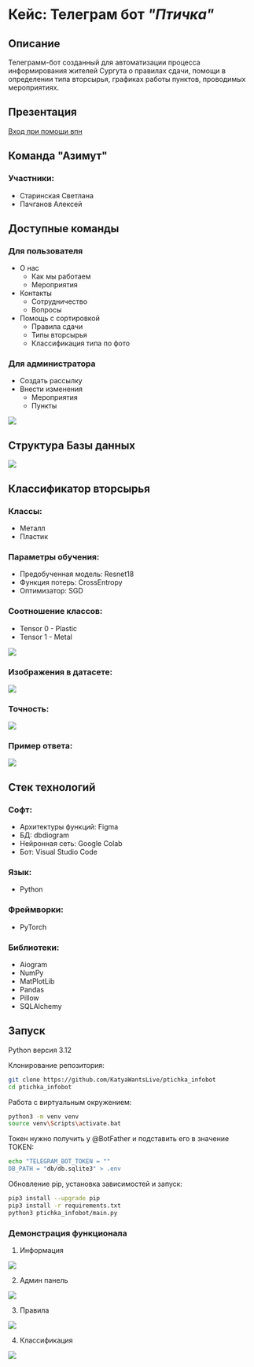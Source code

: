 # Кейс: Телеграм бот *"Птичка"*
## Описание
Телеграмм-бот созданный для автоматизации процесса информирования жителей Сургута о правилах сдачи, помощи в определении типа вторсырья, графиках работы пунктов, проводимых мероприятиях. 

## Презентация
[Вход при помощи впн](https://pitch.com/v/tgbot-93tced)

## Команда "Азимут"
### Участники: 
- Старинская Светлана 
- Пачганов Алексей

## Доступные команды
### Для пользователя
- О нас
  - Как мы работаем
  - Мероприятия
- Контакты
  - Cотрудничество
  - Вопросы
- Помощь с сортировкой
  - Правила сдачи
  - Типы вторсырья
  - Классификация типа по фото

### Для администратора
- Создать рассылку
- Внести изменения
  - Мероприятия
  - Пункты

![](https://github.com/KatyaWantsLive/ptichka_infobot/blob/main/functions.png)

## Структура Базы данных

![](https://github.com/KatyaWantsLive/ptichka_infobot/blob/main/dbgraph.png)

## Классификатор вторсырья
### Классы:
- Металл
- Пластик
### Параметры обучения:
- Предобученная модель: Resnet18
- Функция потерь: CrossEntropy
- Оптимизатор: SGD
### Соотношение классов:
- Tensor 0 - Plastic 
- Tensor 1 - Metal

![](https://github.com/KatyaWantsLive/ptichka_infobot/blob/main/labels.png)

### Изображения в датасете:

![](https://github.com/KatyaWantsLive/ptichka_infobot/blob/main/tensors.png)

### Точность:

![](https://github.com/KatyaWantsLive/ptichka_infobot/blob/main/accuracy.png)

### Пример ответа:

![](https://github.com/KatyaWantsLive/ptichka_infobot/blob/main/metal.png)

## Cтек технологий
### Софт:
- Архитектуры функций: Figma
- БД: dbdiogram
- Нейронная сеть: Google Colab 
- Бот: Visual Studio Code
### Язык:
- Python
### Фреймворки:
- PyTorch
### Библиотеки:
- Aiogram
- NumPy
- MatPlotLib
- Pandas
- Pillow
- SQLAlchemy
  
## Запуск

Python версия 3.12

Клонирование репозитория:

```bash
git clone https://github.com/KatyaWantsLive/ptichka_infobot
cd ptichka_infobot
```

Работа с виртуальным окружением:

```bash
python3 -m venv venv
source venv\Scripts\activate.bat
```

Токен нужно получить у @BotFather и подставить его в значение TOKEN:

```bash
echo "TELEGRAM_BOT_TOKEN = ""
DB_PATH = "db/db.sqlite3" > .env
```

Обновление pip, установка зависимостей и запуск:

```bash
pip3 install --upgrade pip
pip3 install -r requirements.txt
python3 ptichka_infobot/main.py
```

### Демонстрация функционала
1. Информация

![](https://github.com/KatyaWantsLive/ptichka_infobot/blob/main/4.gif)

2. Админ панель

![](https://github.com/KatyaWantsLive/ptichka_infobot/blob/main/2.gif)

3. Правила

![](https://github.com/KatyaWantsLive/ptichka_infobot/blob/main/1.gif)

4. Классификация

![](https://github.com/KatyaWantsLive/ptichka_infobot/blob/main/3.gif)

